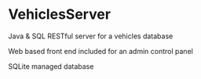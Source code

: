# VehiclesServer
Java &amp; SQL RESTful server for a vehicles database


Web based front end included for an admin control panel


SQLite managed database
